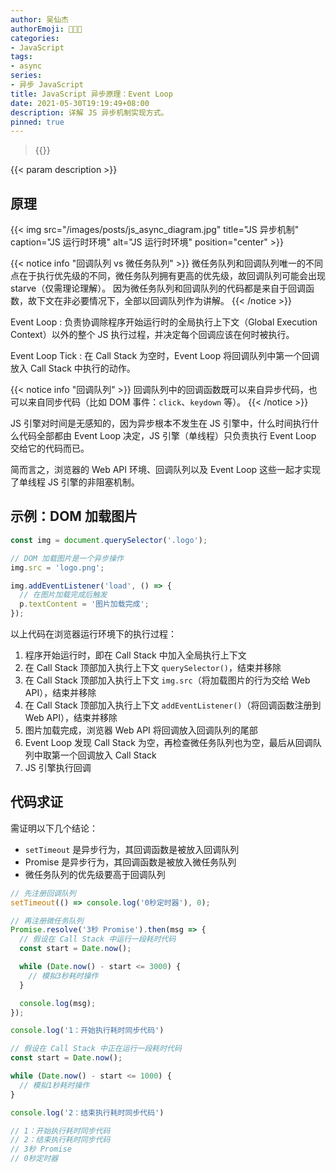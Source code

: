 ```yaml
---
author: 吴仙杰
authorEmoji: 🧑🏻‍💻
categories:
- JavaScript
tags:
- async
series:
- 异步 JavaScript
title: JavaScript 异步原理：Event Loop
date: 2021-05-30T19:19:49+08:00
description: 详解 JS 异步机制实现方式。
pinned: true
---
```


> {{<reprint>}}

{{< param description >}}

## 原理

{{< img src="/images/posts/js_async_diagram.jpg" title="JS 异步机制" caption="JS 运行时环境" alt="JS 运行时环境" position="center" >}}

{{< notice info "回调队列 vs 微任务队列" >}}
微任务队列和回调队列唯一的不同点在于执行优先级的不同，微任务队列拥有更高的优先级，故回调队列可能会出现 starve（仅需理论理解）。
因为微任务队列和回调队列的代码都是来自于回调函数，故下文在非必要情况下，全部以回调队列作为讲解。
{{< /notice >}}

Event Loop
: 负责协调除程序开始运行时的全局执行上下文（Global Execution Context）以外的整个 JS 执行过程，并决定每个回调应该在何时被执行。

Event Loop Tick
: 在 Call Stack 为空时，Event Loop 将回调队列中第一个回调放入 Call Stack 中执行的动作。

{{< notice info "回调队列" >}}
回调队列中的回调函数既可以来自异步代码，也可以来自同步代码（比如 DOM 事件：`click`、`keydown` 等）。
{{< /notice >}}

JS 引擎对时间是无感知的，因为异步根本不发生在 JS 引擎中，什么时间执行什么代码全部都由 Event Loop 决定，JS 引擎（单线程）只负责执行 Event Loop 交给它的代码而已。

简而言之，浏览器的 Web API 环境、回调队列以及 Event Loop 这些一起才实现了单线程 JS 引擎的非阻塞机制。

## 示例：DOM 加载图片

```js
const img = document.querySelector('.logo');

// DOM 加载图片是一个异步操作
img.src = 'logo.png';

img.addEventListener('load', () => {
  // 在图片加载完成后触发
  p.textContent = '图片加载完成';
});
```

以上代码在浏览器运行环境下的执行过程：

1. 程序开始运行时，即在 Call Stack 中加入全局执行上下文
2. 在 Call Stack 顶部加入执行上下文 `querySelector()`，结束并移除
3. 在 Call Stack 顶部加入执行上下文 `img.src`（将加载图片的行为交给 Web API），结束并移除
4. 在 Call Stack 顶部加入执行上下文 `addEventListener()`（将回调函数注册到 Web API），结束并移除
5. 图片加载完成，浏览器 Web API 将回调放入回调队列的尾部
6. Event Loop 发现 Call Stack 为空，再检查微任务队列也为空，最后从回调队列中取第一个回调放入 Call Stack
7. JS 引擎执行回调

## 代码求证

需证明以下几个结论：

- `setTimeout` 是异步行为，其回调函数是被放入回调队列
- Promise 是异步行为，其回调函数是被放入微任务队列
- 微任务队列的优先级要高于回调队列

```js
// 先注册回调队列
setTimeout(() => console.log('0秒定时器'), 0);

// 再注册微任务队列
Promise.resolve('3秒 Promise').then(msg => {
  // 假设在 Call Stack 中运行一段耗时代码
  const start = Date.now();

  while (Date.now() - start <= 3000) {
    // 模拟3秒耗时操作
  }

  console.log(msg);
});

console.log('1：开始执行耗时同步代码')

// 假设在 Call Stack 中正在运行一段耗时代码
const start = Date.now();

while (Date.now() - start <= 1000) {
  // 模拟1秒耗时操作
}

console.log('2：结束执行耗时同步代码')

// 1：开始执行耗时同步代码
// 2：结束执行耗时同步代码
// 3秒 Promise
// 0秒定时器
```
